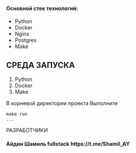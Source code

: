 
<h4>Основной стек технологий:</h4>
<ul>
    <li>Python</li>
    <li>Docker</li>
    <li>Nginx</li>
    <li>Postgres</li>
    <li>Make</li>
 </ul>

СРЕДА ЗАПУСКА
------------
1) Python
2) Docker
3) Make

В корневой директории проекта
Выполните 
~~~
make run
...
~~~

РАЗРАБОТЧИКИ

<h4>Айдин Шамиль fullstack https://t.me/Shamil_AY </h4>
